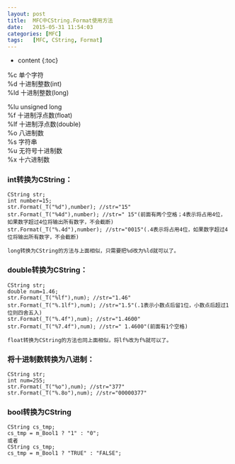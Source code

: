 ```yaml
---
layout:	post
title:	MFC中CString.Format使用方法
date:	2015-05-31 11:54:03
categories:	[MFC]
tags:	[MFC, CString, Format]
---
```


* content
{:toc}

%c 单个字符     
%d 十进制整数(int)     
%ld 十进制整数(long)     

%lu unsigned long     
%f 十进制浮点数(float)     
%lf 十进制浮点数(double)     
%o 八进制数     
%s 字符串     
%u 无符号十进制数     
%x 十六进制数     

### int转换为CString：  

	CString str;
	int number=15;  
	str.Format(_T("%d"),number); //str="15"  
	str.Format(_T("%4d"),number); //str=" 15"(前面有两个空格；4表示将占用4位，如果数字超过4位将输出所有数字，不会截断)  
	str.Format(_T("%.4d"),number); //str="0015"(.4表示将占用4位，如果数字超过4位将输出所有数字，不会截断)  
	
	long转换为CString的方法与上面相似，只需要把%d改为%ld就可以了。

### double转换为CString：  

	CString str;  
	double num=1.46;  
	str.Format(_T("%lf"),num); //str="1.46"  
	str.Format(_T("%.1lf"),num); //str="1.5"(.1表示小数点后留1位，小数点后超过1位则四舍五入)  
	str.Format(_T("%.4f"),num); //str="1.4600"  
	str.Format(_T("%7.4f"),num); //str=" 1.4600"(前面有1个空格)  
	
	float转换为CString的方法也同上面相似，将lf%改为f%就可以了。

### 将十进制数转换为八进制：

	CString str;  
	int num=255;  
	str.Format(_T("%o"),num); //str="377"  
	str.Format(_T("%.8o"),num); //str="00000377"  

### bool转换为CString

	CString cs_tmp;
	cs_tmp = m_Bool1 ? "1" : "0";
	或者
	CString cs_tmp;
	cs_tmp = m_Bool1 ? "TRUE" : "FALSE";